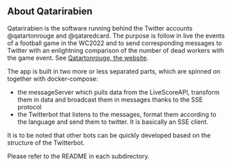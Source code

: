 ## About Qatarirabien

Qatarirabien is the software running behind the Twitter accounts @qatartonrouge and @qataredcard. The purpose is follow in live the events of a football game in the WC2022 and to send corresponding messages to Twitter with an enlightning comparison of the number of dead workers with the game event. See [Qatartonrouge, the website](https://qataredcard.eu).

The app is built in two more or less separated parts, which are spinned on together with docker-compose:

- the messageServer which pulls data from the LiveScoreAPI, transform them in data and broadcast them in messages thanks to the SSE protocol
- the Twitterbot that listens to the messages, format them according to the language and send them to twitter. It is basically an SSE client.

It is to be noted that other bots can be quickly developed based on the structure of the Twitterbot.

Please refer to the README in each subdirectory.